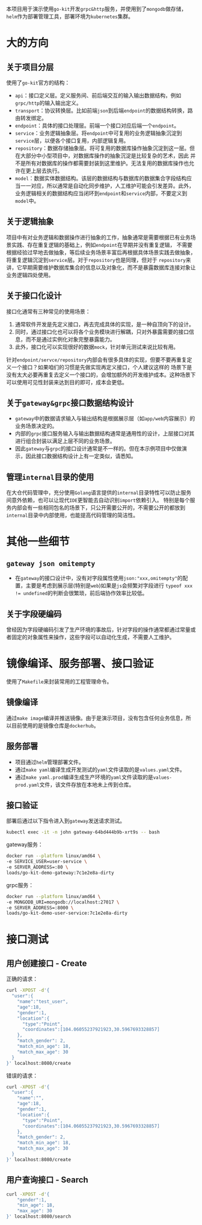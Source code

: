 本项目用于演示使用`go-kit`开发`grpc&http`服务，并使用到了`mongodb`做存储，`helm`作为部署管理工具，部署环境为`kubernetes`集群。

# 大的方向
## 关于项目分层
使用了`go-kit`官方的结构：
- `api`：接口定义层。定义服务间、前后端交互的输入输出数据结构，例如`grpc/http`的输入输出定义。
- `transport`：协议转换层。比如前端`json`到后端`endpoint`的数据结构转换，路由转发绑定。
- `endpoint`：具体的接口处理层。前端一个接口对应后端一个`endpoint`。
- `service`：业务逻辑抽象层。将`endpoint`中可复用的业务逻辑抽象沉淀到`service`层，以便各个接口复用，内部逻辑复用。
- `repository`：数据存储抽象层。将可复用的数据库操作抽象沉淀到这一层。但在大部分中小型项目中，对数据库操作的抽象沉淀是比较复杂的艺术，因此
并不是所有对数据库的操作都需要封装到这里维护。无法复用的数据库操作也允许在更上层去执行。
- `model`：数据实体数据结构。该层的数据结构与数据库的数据集合字段结构应当一一对应，所以通常是自动化同步维护，人工维护可能会引发差异。此外，
业务逻辑相关的数据结构应当闭环到`endpoint`和`service`内部，不要定义到`model`中。

## 关于逻辑抽象
项目中有对业务逻辑和数据操作进行抽象的工作，抽象通常是需要根据已有业务场景实践、存在重复逻辑的基础上，例如`endpoint`在早期并没有重复逻辑，
不需要根据经验过早地去做抽象，等后续业务场景丰富后再根据具体场景实践去做抽象，将重复逻辑沉淀到`service`层。对于`repository`也是同理，但对于
`repository`来讲，它早期需要维护数据库集合的信息以及对象化，而不是暴露数据库连接对象让业务逻辑四处使用。

## 关于接口化设计
接口化通常有三种常见的使用场景：
1. 通常软件开发是先定义接口，再去完成具体的实现，是一种自顶向下的设计。
2. 同时，通过接口化也可以将各个业务模块进行解耦，只对外暴露需要的接口信息，而不是通过实例化对象完整暴露能力。
3. 此外，接口化可以实现很好的数据`mock`，针对单元测试来说比较有用。

针对`endpoint/servce/repository`内部会有很多具体的实现，但要不要再重复定义一个接口？如果咱们的习惯是先做实现再定义接口，个人建议这样的
场景下是没有太大必要再重复去定义一个接口的，会增加额外的开发维护成本。这种场景下可以使用可见性封装来达到目的即可，成本会更低。


## 关于`gateway&grpc`接口数据结构设计
- `gateway`中的数据请求输入与输出结构是根据展示层（如`app/web`内容展示）的业务场景决定的。
- 内部的`grpc`接口服务输入与输出数据结构通常是通用性的设计，上层接口对其进行组合封装以满足上层不同的业务场景。
- 因此`gateway`与`grpc`的接口设计通常是不一样的。但在本示例项目中仅做演示，因此接口数据结构设计上有一定类似，请悉知。

## 管理`internal`目录的使用
在大仓代码管理中，充分使用`Golang`语言提供的`internal`目录特性可以防止服务间意外依赖，也可以让现代`IDE`更智能去自动识别`import`依赖引入。
特别是每个服务内部会有一些相同包名的场景下，只公开需要公开的，不需要公开的都放到`internal`目录中内部使用，也能提高代码管理的简洁性。

# 其他一些细节
## `gateway json omitempty`
- 在`gateway`的接口设计中，没有对字段属性使用`json:"xxx,omitempty"`的配置，主要是考虑到展示层(特别是`web`)如果是`js`会频繁对字段进行
`typeof xxx != undefined`的判断会很繁琐，前后端协作效率比较低。

## 关于字段硬编码
曾经因为字段硬编码引发了生产环境的事故后，针对字段的操作通常都通过常量或者固定的对象属性来操作，这些字段可以自动化生成，不需要人工维护。

# 镜像编译、服务部署、接口验证
使用了`Makefile`来封装常用的工程管理命令。

## 镜像编译
通过`make image`编译并推送镜像。由于是演示项目，没有包含任何业务信息，所以目前使用的是镜像仓库是`dockerhub`。

## 服务部署
- 项目通过`helm`管理部署文件。
- 通过`make yaml`编译生成开发测试的`yaml`文件读取的是`values.yaml`文件。
- 通过`make yaml.prod`编译生成生产环境的`yaml`文件读取的是`values-prod.yaml`文件，该文件存放在本地未上传到仓库。

## 接口验证
部署后通过以下指令进入到`gateway`发送请求测试。
```bash
kubectl exec -it -n john gateway-64bd444b9b-xrt9s -- bash
```

gateway服务：
```bash
docker run --platform linux/amd64 \
-e SERVICE_USER=user-service \
-e SERVER_ADDRESS=:80 \
loads/go-kit-demo-gateway:7c1e2e8a-dirty 
```

grpc服务：
```bash
docker run --platform linux/amd64 \
-e MONGODB_URI=mongodb://localhost:27017 \
-e SERVER_ADDRESS=:8000 \
loads/go-kit-demo-user-service:7c1e2e8a-dirty 
```

# 接口测试

## 用户创建接口 - Create
正确的请求：
```bash
curl -XPOST -d'{
  "user":{
    "name":"test_user",
    "age":18,
    "gender":1,
    "location":{
      "type":"Point",
      "coordinates":[104.06055237921923,30.5967693328857]
    },
    "match_gender": 2,
    "match_min_age": 18,
    "match_max_age": 30
  }
}' localhost:8080/create
```

错误的请求：
```bash
curl -XPOST -d'{
  "user":{
    "name":"",
    "age":18,
    "gender":1,
    "location":{
      "type":"Point",
      "coordinates":[104.06055237921923,30.5967693328857]
    },
    "match_gender": 2,
    "match_min_age": 18,
    "match_max_age": 30
  }
}' localhost:8080/create
```

## 用户查询接口 - Search

```bash
curl -XPOST -d'{
    "gender":1,
    "min_age": 18,
    "max_age": 30
}' localhost:8080/search
```